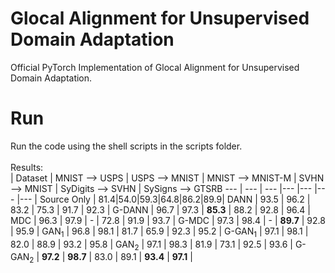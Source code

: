 # Glocal Alignment for Unsupervised Domain Adaptation
Official PyTorch Implementation of Glocal Alignment for Unsupervised Domain Adaptation.

# Run
Run the code using the shell scripts in the scripts folder.
<br>
<br>
Results:
<br>
 | Dataset    | MNIST &#10230; USPS | USPS &#10230; MNIST | MNIST &#10230; MNIST-M | SVHN &#10230; MNIST | SyDigits &#10230; SVHN | SySigns &#10230; GTSRB 
--- | --- | --- |--- |--- |--- |--- | 
Source Only | 81.4|54.0|59.3|64.8|86.2|89.9|
DANN | 93.5 | 96.2 | 83.2 | 75.3  | 91.7 | 92.3 |
G-DANN | 96.7 | 97.3 | **85.3** | 88.2  | 92.8 | 96.4 |
MDC | 96.3 | 97.9 | - | 72.8  | 91.9 | 93.7 |
G-MDC | 97.3 | 98.4 | - | **89.7** | 92.8 | 95.9 |
GAN<sub>1</sub> | 96.8 | 98.1 | 81.7 | 65.9   | 92.3 |  95.2 |
G-GAN<sub>1</sub> | 97.1 | 98.1 | 82.0 | 88.9   | 93.2 | 95.8 |
GAN<sub>2</sub> | 97.1 | 98.3 | 81.9 | 73.1   | 92.5 | 93.6 |
G-GAN<sub>2</sub> | **97.2** | **98.7** | 83.0 | 89.1 | **93.4** | **97.1** |
